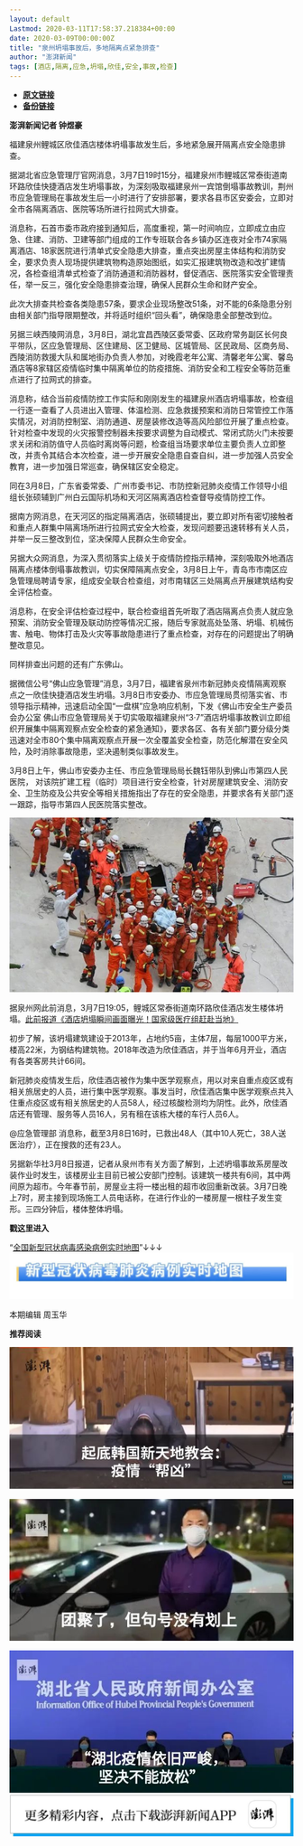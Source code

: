 ```yaml
---
layout: default
Lastmod: 2020-03-11T17:58:37.218384+00:00
date: 2020-03-09T00:00:00Z
title: "泉州坍塌事故后，多地隔离点紧急排查"
author: "澎湃新闻"
tags: [酒店,隔离,应急,坍塌,欣佳,安全,事故,检查]
---
```


* [**原文链接**](https://mp.weixin.qq.com/s/XVwfv03tVsbQcdVZ_PRdvg)
* [**备份链接**](http://archive.today/NXsKI)


**澎湃新闻记者 钟煜豪**

福建泉州鲤城区欣佳酒店楼体坍塌事故发生后，多地紧急展开隔离点安全隐患排查。

  

据湖北省应急管理厅官网消息，3月7日19时15分，福建泉州市鲤城区常泰街道南环路欣佳快捷酒店发生坍塌事故，为深刻吸取福建泉州一宾馆倒塌事故教训，荆州市应急管理局在事故发生后一小时进行了安排部署，要求各县市区安委会，立即对全市各隔离酒店、医院等场所进行拉网式大排查。

  

消息称，石首市委市政府接到通知后，高度重视，第一时间响应，立即成立由应急、住建、消防、卫建等部门组成的工作专班联合各乡镇办区连夜对全市74家隔离酒店、18家医院进行清单式安全隐患大排查，重点突出房屋主体结构和消防安全，要求负责人现场提供建筑物构造原始图纸，如实汇报建筑物改造和改扩建情况，各检查组清单式检查了消防通道和消防器材，督促酒店、医院落实安全管理责任，举一反三，强化安全隐患排查治理，确保人民群众生命和财产安全。

  

此次大排查共检查各类隐患57条，要求企业现场整改51条，对不能的6条隐患分别由相关部门指导限期整改，并将适时组织“回头看”，确保隐患全部整改到位。

  

另据三峡西陵网消息，3月8日，湖北宜昌西陵区委常委、区政府常务副区长何良平带队，区应急管理局、区住建局、区卫健局、区城管局、区民政局、区商务局、西陵消防救援大队和属地街办负责人参加，对晚霞老年公寓、清馨老年公寓、馨岛酒店等8家辖区疫情临时集中隔离单位的防疫措施、消防安全和工程安全等防范重点进行了拉网式的排查。

  

消息称，结合当前疫情防控工作实际和刚刚发生的福建泉州酒店坍塌事故，检查组一行逐一查看了人员进出入管理、体温检测、应急救援预案和消防日常管控工作落实情况，对消防控制室、消防通道、房屋装修改造等高风险部位开展了重点检查。针对检查中发现的火灾报警控制器未按要求调整为自动模式、常闭式防火门未按要求关闭和消防值守人员临时离岗等问题，检查组当场要求单位主要负责人立即整改，并责令其结合本次检查，进一步开展安全隐患自查自纠，进一步加强人员安全教育，进一步加强日常巡查，确保辖区安全稳定。

  

同在3月8日，广东省委常委、广州市委书记、市防控新冠肺炎疫情工作领导小组组长张硕辅到广州白云国际机场和天河区隔离酒店检查督导疫情防控工作。

  

据南方网消息，在天河区的指定隔离酒店，张硕辅提出，要立即对所有密切接触者和重点人群集中隔离场所进行拉网式安全大检查，发现问题要迅速转移有关人员，并举一反三整改到位，坚决保障人民群众生命安全。

  

另据大众网消息，为深入贯彻落实上级关于疫情防控指示精神，深刻吸取外地酒店隔离点楼体倒塌事故教训，切实保障隔离点安全，3月8日上午，青岛市市南区应急管理局聘请专家，组成安全联合检查组，对市南辖区三处隔离点开展建筑结构安全评估检查。

  

消息称，在安全评估检查过程中，联合检查组首先听取了酒店隔离点负责人就应急预案、消防安全管理及联动防控等情况汇报，随后专家就高处坠落、坍塌、机械伤害、触电、物体打击及火灾等事故隐患进行了重点检查，对存在的问题提出了明确整改意见。

  

同样排查出问题的还有广东佛山。

  

据微信公号“佛山应急管理”消息，3月7日，福建省泉州市新冠肺炎疫情隔离观察点之一欣佳快捷酒店发生坍塌。3月8日市安委办、市应急管理局贯彻落实省、市领导指示精神，迅速启动全国“一盘棋”应急响应机制，下发《佛山市安全生产委员会办公室 佛山市应急管理局关于切实吸取福建泉州“3·7”酒店坍塌事故教训立即组织开展集中隔离观察点安全检查的紧急通知》，要求各区、各有关部门要分级分类迅速对全市80个集中隔离观察点开展一次全覆盖安全检查，防范化解潜在安全风险，及时消除事故隐患，坚决遏制类似事故发生。

  

3月8日上午，佛山市安委办主任、市应急管理局局长魏钰带队到佛山市第四人民医院， 对该院扩建工程（临时）项目进行安全检查，针对房屋建筑安全、消防安全、卫生防疫及公共安全等相关措施指出了存在的安全隐患，并要求各有关部门逐一跟踪，指导市第四人民医院落实整改。

  

![](/images/post/a66b430d790571853585056af3fa3690.jpg)

  

据泉州网此前消息，3月7日19:05，鲤城区常泰街道南环路欣佳酒店发生楼体坍塌。[此前报道《酒店坍塌瞬间画面曝光！国家级医疗组赶赴当地》](http://mp.weixin.qq.com/s?__biz=MjM5MzI5NTU3MQ==&mid=2651599710&idx=1&sn=0a927157aaf688265ee5c6e00bca41d8&chksm=bd61aee28a1627f4109762030d628cc6c23c93aff02f330ad7f62b7692bae9b116b5ad58eda7&scene=21#wechat_redirect)

  

初步了解，该坍塌建筑建设于2013年，占地约5亩，主体7层，每层1000平方米，楼高22米，为钢结构建筑物。2018年改造为欣佳酒店，并于当年6月开业，酒店有各类客房共计66间。

  

新冠肺炎疫情发生后，欣佳酒店被作为集中医学观察点，用以对来自重点疫区或有相关旅居史的人员，进行集中医学观察。事发当时，欣佳酒店集中医学观察点共入住重点疫区或有相关旅居史的人员58人，经过核酸检测均为阴性。此外，欣佳酒店还有管理、服务等人员16人，另有租在该栋大楼的车行人员6人。

  

@应急管理部 消息称，截至3月8日16时，已救出48人（其中10人死亡，38人送医治疗），正在搜救的还有23人。

  

另据新华社3月8日报道，记者从泉州市有关方面了解到，上述坍塌事故系房屋改装作业时发生，该楼房业主目前已被公安部门控制。该建筑一楼共有6间，其中两间原为超市。今年春节前，房屋业主将一楼出租的超市收回重新改装。3月7日晚上7时，房主接到现场施工人员电话称，在进行作业的一楼房屋一根柱子发生变形。三四分钟后，楼体整体坍塌。

  

**戳这里进入**

“[全国新型冠状病毒感染病例实时地图](http://projects.thepaper.cn/thepaper-cases/839studio/feiyan/)”↓↓↓[![](/images/post/15a4bc01c19b9e56f61d4f79069e4c63.jpg)](http://projects.thepaper.cn/thepaper-cases/839studio/feiyan/)

  

本期编辑 周玉华  

  

**推荐阅读**

**[![](/images/post/895b5cda5c13a4988b2289e55d72cd48.jpg)](http://mp.weixin.qq.com/s?__biz=MjM5MzI5NTU3MQ==&mid=2651598027&idx=1&sn=1b00bbcfc03c0eb6a1c6ab30969a9591&chksm=bd61b1778a1638618400fff513263f41c77d69080b024abf268f13578c4b9944fd2656c93b69&scene=21#wechat_redirect)**

[![](/images/post/878b320040bbce5c0f2bea198bded637.jpg)](http://mp.weixin.qq.com/s?__biz=MjM5MzI5NTU3MQ==&mid=2651599924&idx=1&sn=ff4c8f8434cc9ac1ff6cfc94da00ce4e&chksm=bd61a9888a16209e83f79c47fd1e49e7ab7609a25225fbe9e9b8eb2fb335cebb741b09011fe9&scene=21#wechat_redirect)

[![](/images/post/ca5e19311bd13de311a7bd93f8eba2a6.jpg)](http://mp.weixin.qq.com/s?__biz=MjM5MzI5NTU3MQ==&mid=2651595860&idx=1&sn=6ba0af6bd94c0e122c5136345e632e6a&chksm=bd61b9e88a1630fe7de2b6aaa4f1dd87bd77da795dbe23ce66c455460b4742d951812a8fad76&scene=21#wechat_redirect)[![](/images/post/faa036129172f4ba4cb775ad946d1eff.jpg)](https://a.app.qq.com/o/simple.jsp?pkgname=com.wondertek.paper)

